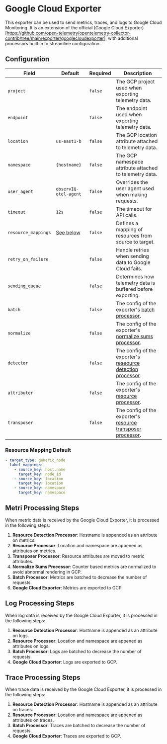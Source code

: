 # Google Cloud Exporter

This exporter can be used to send metrics, traces, and logs to Google Cloud Monitoring. It is an extension of the official 
(Google Cloud Exporter)[https://github.com/open-telemetry/opentelemetry-collector-contrib/tree/main/exporter/googlecloudexporter], with additional processors built in to streamline configuration.

## Configuration
| Field               | Default               | Required | Description |
| ---                 | ---                   | ---      | ---         |
| `project`           |                       | `false`  | The GCP project used when exporting telemetry data. |
| `endpoint`          |                       | `false`  | The endpoint used when exporting telemetry data. |
| `location`          | `us-east1-b`          | `false`  | The GCP location attribute attached to telemetry data. |
| `namespace`         | `{hostname}`          | `false`  | The GCP namespace attribute attached to telemetry data. |
| `user_agent`        | `observIQ-otel-agent` | `false`  | Overrides the user agent used when making requests. |
| `timeout`           | `12s`                 | `false`  | The timeout for API calls. |
| `resource_mappings` | [See below](#resource-mapping-default)         | `false`  | Defines a mapping of resources from source to target. |
| `retry_on_failure`  |                       | `false`  | Handle retries when sending data to Google Cloud fails. |
| `sending_queue`     |                       | `false`  | Determines how telemetry data is buffered before exporting. |
| `batch`             |                       | `false`  | The config of the exporter's [batch processor](https://github.com/open-telemetry/opentelemetry-collector/tree/main/processor/batchprocessor). |
| `normalize`         |                       | `false`  | The config of the exporter's [normalize sums processor](https://github.com/GoogleCloudPlatform/opentelemetry-operations-collector/tree/master/processor/normalizesumsprocessor). |
| `detector`          |                       | `false`  | The config of the exporter's [reseource detection processor](https://github.com/open-telemetry/opentelemetry-collector-contrib/tree/main/processor/resourcedetectionprocessor). |
| `attributer`        |                       | `false`  | The config of the exporter's [resource processor](https://github.com/open-telemetry/opentelemetry-collector-contrib/tree/main/processor/resourceprocessor). |
| `transposer`        |                       | `false`  | The config of the exporter's [resource transposer processor](https://github.com/observIQ/observiq-otel-collector/tree/main/processor/resourceattributetransposerprocessor). |

### Resource Mapping Default
```yaml
- target_type: generic_node
  label_mappings:
    - source_key: host.name
      target_key: node_id
    - source_key: location
      target_key: location
    - source_key: namespace
      target_key: namespace
```

## Metri Processing Steps
When metric data is received by the Google Cloud Exporter, it is processed in the following steps:

1. **Resource Detection Processor**: Hostname is appended as an attribute on metrics.
2. **Resource Processor**: Location and namespace are appened as  attributes on metrics.
3. **Transposer Processor**: Resource attributes are moved to metric attributes.
4. **Normalize Sums Processor**: Counter based metrics are normalized to avoid abnormal rendering in GCP.
5. **Batch Processor**: Metrics are batched to decrease the number of requests.
6. **Google Cloud Exporter**: Metrics are exported to GCP.

## Log Processing Steps
When log data is received by the Google Cloud Exporter, it is processed in the following steps:

1. **Resource Detection Processor**: Hostname is appended as an attribute on logs.
2. **Resource Processor**: Location and namespace are appened as  attributes on logs.
3. **Batch Processor**: Logs are batched to decrease the number of requests.
4. **Google Cloud Exporter**: Logs are exported to GCP.

## Trace Processing Steps
When trace data is received by the Google Cloud Exporter, it is processed in the following steps:

1. **Resource Detection Processor**: Hostname is appended as an attribute on traces.
2. **Resource Processor**: Location and namespace are appened as  attributes on traces.
3. **Batch Processor**: Traces are batched to decrease the number of requests.
4. **Google Cloud Exporter**: Traces are exported to GCP.

